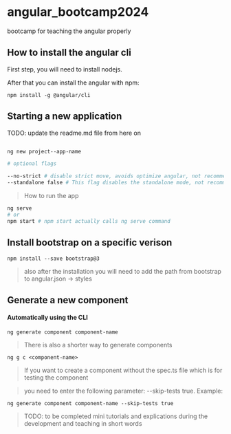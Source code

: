 # angular_bootcamp2024
bootcamp for teaching the angular properly

## How to install the angular cli

First step, you will need to install nodejs.

After that you can install the angular with npm:

`npm install -g @angular/cli`

## Starting a new application

TODO: update the readme.md file from here on

```bash

ng new project--app-name

# optional flags

--no-strict # disable strict move, avoids optimize angular, not recommended
--standalone false # This flag disables the standalone mode, not recommended, modern angular is based and recommends to use standalone components

```

> How to run the app

```bash
ng serve
# or
npm start # npm start actually calls ng serve command
```

## Install bootstrap on a specific verison

`npm install --save bootstrap@3`

> also after the installation you will need to add the path from bootstrap to angular.json -> styles

## Generate a new component

#### Automatically using the CLI

`ng generate component component-name`

> There is also a shorter way to generate components

`ng g c <component-name>`

> If you want to create a component without the spec.ts file which is for testing the component

> you need to enter the following parameter: --skip-tests true. Example:

`ng generate component component-name --skip-tests true`

> TODO: to be completed
> mini tutorials and explications during the development and teaching in short words
